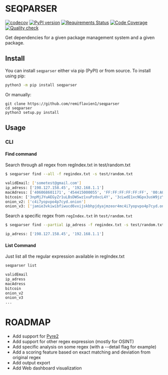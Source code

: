# SEQPARSER

[![codecov](https://codecov.io/gh/remiflavien1/seqparser/branch/master/graph/badge.svg)](https://codecov.io/gh/remiflavien1/seqparser)  [![PyPI version](https://badge.fury.io/py/seqparser.svg)](https://badge.fury.io/py/seqparser) [![Requirements Status](https://requires.io/github/remiflavien1/seqparser/requirements.svg?branch=master)](https://requires.io/github/remiflavien1/seqparser/requirements/?branch=master) [![Code Coverage](https://github.com/remiflavien1/seqparser/workflows/Code%20coverage/badge.svg)](https://github.com/remiflavien1/seqparser/actions?query=workflow%3A%22Code+coverage%22) [![Quality check](https://github.com/remiflavien1/seqparser/workflows/Quality%20check/badge.svg)](https://github.com/remiflavien1/seqparser/actions?query=workflow%3A%22Quality+check%22) 

Get dependencies for a given package management system and a given package. 

## Install

You can install ```seqparser``` either via pip (PyPI) or from source.
To install using pip:
```bash
python3 -m pip install seqparser
```
Or manually:
```
git clone https://github.com/remiflavien1/seqparser
cd seqparser   
python3 setup.py install   
```





## Usage

### CLI 

#### Find command

Search through all regex from regIndex.txt in test/random.txt
```sh
$ seqparser find --all -f regindex.txt -s test/random.txt

validEmail: ['sometest@gmail.com']
ip_adress: ['198.127.158.45', '192.168.1.1']
macAdress: ['406068601171', '454415000055', 'FF:FF:FF:FF:FF:FF', '00:A0:C9:14:C8:29', '00:00:5E:00:01:28', '406067601871', '006129876543', '406017401951']
bitcoin: ['3npMjJYuAEGyZr1uLBsDWSwz1xuPzdxcL4Y', '3cLwdE1xcNGpx3usW9jzYC3erDS3d', '17ZtZF9r8BruWo62ddHYH6ucMVUfKQR', '1kV8NfTA7X1bh5cPekpWmEfg6MiD', '3QWz49mGLkg1gw9T8kUWV8TeCxFCJKpKmQ7', '3XpULLXUcTpBp1VUh3aDYrkEymySWm8pjnJ', '1j2Gjjehdi5KRQW3yHCEWjCHZpn9sxDupN', '13rV3W8pVTKjYXVUK6eS9E4AyMn3YuEQa9E', '39ui5NBjs82TkbTKrV2nkub4RX7hjDwdD', '3935XvxKuSDXHgd1EyaNvUHUr78nspTLCBF', '1XVLr6QYeCSFkAT2hc43uKrZEJsL', '33689657852p1234AxX7kbN4K8D1f1m1rD7', '1Wrcy4pXFfHJsr4xhATMQdqkMKsYgDPRjHu', '197TPY8Rviih6ykQ6aikdc7p5gcJG', '3DbEb6pqptsmmW5TnfpQ9Sd2fv47USFL', '1MyXo1o3vPeWB1tDHfvKVrCmChCNJ', '3E1DLQUmm7u2vePTa2Qz9LrUp2QnfvepQvc', '1zsbg36cXCzD4kQpuhQUe1j2V2hPyntdsWH', '1b61jMdJwGoejWTc1TF8Y23E722vn4RTa', '3vkiwibfiwucd6vxijskbhpjdyajmzeor4m', '1F1vvS15QLi7YE4nkYn239Wd5vDXL49Qs', '1xk4RwYpaySpdCPmsh61FpWKuGr7K1Gvsfs', '1zsbg36cXCzD4kQpuhQUe1j2V2hPyntdsWH', '1b61jMdJwGoejWTc1TF8Y23E722vn4RTa']
onion_v2: ['c4i7yopvpo4p7cyd.onion']
onion_v3: ['jamie3vkiwibfiwucd6vxijskbhpjdyajmzeor4mc4i7yopvpo4p7cyd.onion']
```

Search a specific regex from ```regIndex.txt``` in ```test/random.txt```
```sh
$ seqparser find --partial ip_adress -f regindex.txt -s test/random.txt -s test/random.txt

ip_adress: ['198.127.158.45', '192.168.1.1']
```

#### List Command

Just list all the regular expression available in regIndex.txt
```sh
seqparser list

validEmail
ip_adress
macAdress
bitcoin
onion_v2
onion_v3
...
```

# ROADMAP

- Add support for [Pyre2](https://github.com/facebook/pyre2/)
- Add support for other regex expression (mostly for OSINT)
- Add specific analysis on some regex  (with a --detail flag for example)
- Add a scoring feature based on exact matching and deviation from original regex
- Add output export
- Add Web dashboard visualization

